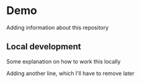 # Demo 

Adding information about this repository

## Local development 

Some explanation on how to work this locally

Adding another line, which I'll have to remove later